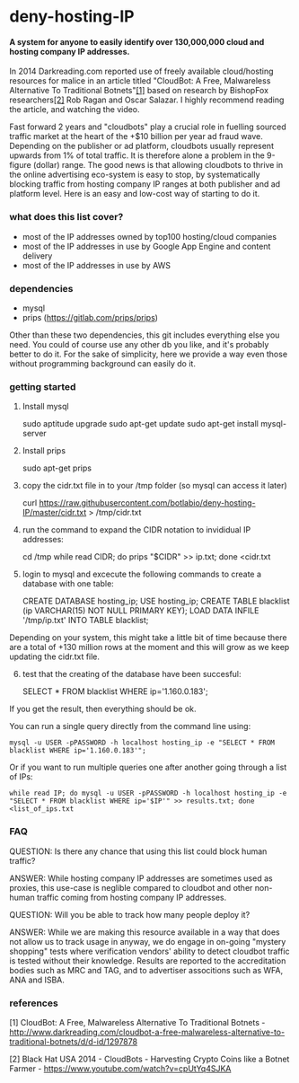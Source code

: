 # deny-hosting-IP
#### A system for anyone to easily identify over 130,000,000 cloud and hosting company IP addresses.

In 2014 Darkreading.com reported use of freely available cloud/hosting resources for malice in an article titled "CloudBot: A Free, Malwareless Alternative To Traditional Botnets"[[1]](http://www.darkreading.com/cloudbot-a-free-malwareless-alternative-to-traditional-botnets/d/d-id/1297878) based on research by BishopFox researchers[[2]](https://www.youtube.com/watch?v=cpUtYq4SJKA) Rob Ragan and Oscar Salazar. I highly recommend reading the article, and watching the video.  

Fast forward 2 years and "cloudbots" play a crucial role in fuelling sourced traffic market at the heart of the +$10 billion per year ad fraud wave. Depending on the publisher or ad platform, cloudbots usually represent upwards from 1% of total traffic. It is therefore alone a problem in the 9-figure (dollar) range. The good news is that allowing cloudbots to thrive in the online advertising eco-system is easy to stop, by systematically blocking traffic from hosting company IP ranges at both publisher and ad platform level. Here is an easy and low-cost way of starting to do it. 

### what does this list cover? 

- most of the IP addresses owned by top100 hosting/cloud companies 
- most of the IP addresses in use by Google App Engine and content delivery 
- most of the IP addresses in use by AWS

### dependencies 

- mysql 
- prips (https://gitlab.com/prips/prips)

Other than these two dependencies, this git includes everything else you need. You could of course use any other db you like, and it's probably better to do it. For the sake of simplicity, here we provide a way even those without programming background can easily do it. 

### getting started 

1) Install mysql 

    sudo aptitude upgrade
    sudo apt-get update
    sudo apt-get install mysql-server 
    
2) Install prips 

    sudo apt-get prips

3) copy the cidr.txt file in to your /tmp folder (so mysql can access it later)

    curl https://raw.githubusercontent.com/botlabio/deny-hosting-IP/master/cidr.txt > /tmp/cidr.txt
    
4) run the command to expand the CIDR notation to invididual IP addresses: 
    
    cd /tmp
    while read CIDR; do prips "$CIDR" >> ip.txt; done <cidr.txt

5) login to mysql and excecute the following commands to create a database with one table: 

    CREATE DATABASE hosting_ip;
    USE hosting_ip;
    CREATE TABLE blacklist (ip VARCHAR(15) NOT NULL PRIMARY KEY);
    LOAD DATA INFILE '/tmp/ip.txt' INTO TABLE blacklist;

Depending on your system, this might take a little bit of time because there are a total of +130 million rows at the moment and this will grow as we keep updating the cidr.txt file. 

6) test that the creating of the database have been succesful: 

    SELECT * FROM blacklist WHERE ip='1.160.0.183';
   
If you get the result, then everything should be ok. 

You can run a single query directly from the command line using: 

    mysql -u USER -pPASSWORD -h localhost hosting_ip -e "SELECT * FROM blacklist WHERE ip='1.160.0.183'";
    
Or if you want to run multiple queries one after another going through a list of IPs: 

    while read IP; do mysql -u USER -pPASSWORD -h localhost hosting_ip -e "SELECT * FROM blacklist WHERE ip='$IP'" >> results.txt; done <list_of_ips.txt

### FAQ

QUESTION: Is there any chance that using this list could block human traffic?

ANSWER: While hosting company IP addresses are sometimes used as proxies, this use-case is neglible compared to cloudbot and other non-human traffic coming from hosting company IP addresses. 

QUESTION: Will you be able to track how many people deploy it?

ANSWER: While we are making this resource available in a way that does not allow us to track usage in anyway, we do engage in on-going "mystery shopping" tests where verification vendors' ability to detect cloudbot traffic is tested without their knowledge. Results are reported to the accreditation bodies such as MRC and TAG, and to advertiser associtions such as WFA, ANA and ISBA.

### references

[1] CloudBot: A Free, Malwareless Alternative To Traditional Botnets - http://www.darkreading.com/cloudbot-a-free-malwareless-alternative-to-traditional-botnets/d/d-id/1297878

[2] Black Hat USA 2014 - CloudBots - Harvesting Crypto Coins like a Botnet Farmer - https://www.youtube.com/watch?v=cpUtYq4SJKA
